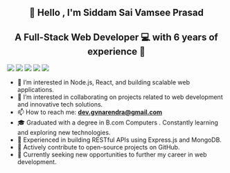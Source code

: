 <h2 align="center">
    👋  Hello , I'm  Siddam Sai Vamsee Prasad
</h2> 
<h2 align="center">
    A Full-Stack Web Developer 💻 with 6 years of experience 💼
</h2> 
<span>
<img src="https://img.shields.io/badge/javascript-%23323330.svg?style=for-the-badge&logo=javascript&logoColor=%23F7DF1E">
<img src="https://img.shields.io/badge/react-%2320232a.svg?style=for-the-badge&logo=react&logoColor=%2361DAFB">
<img src="https://img.shields.io/badge/node.js-6DA55F?style=for-the-badge&logo=node.js&logoColor=white">
<img src="https://img.shields.io/badge/express.js-%23404d59.svg?style=for-the-badge&logo=express&logoColor=%2361DAFB">
<img src="https://img.shields.io/badge/MongoDB-%234ea94b.svg?style=for-the-badge&logo=mongodb&logoColor=white">
</span>
 
  
<ul align=”center”>
<li>👀 I’m interested in Node.js, React, and building scalable web applications.</li>
<li>💞️ I’m interested in collaborating on projects related to web development and innovative tech solutions.</li>
<li>📫 How to reach me: <a href='dev.gvnarendra@gmail.com' styles='text-decoration: none'><b>dev.gvnarendra@gmail.com</b></a></li>
<li>🎓 Graduated with a degree in B.com Computers . Constantly learning and exploring new technologies.</li>
<li>🌟 Experienced in building RESTful APIs using Express.js and MongoDB.</li>
<li>🚀 Actively contribute to open-source projects on GitHub.</li>
<li>💼 Currently seeking new opportunities to further my career in web development.</li>
<ul>
